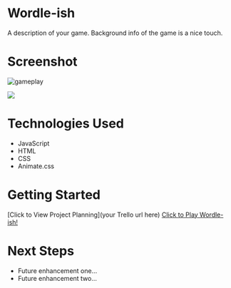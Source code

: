 # Wordle-ish
A description of your game. Background info of the game is a nice touch.

# Screenshot

![gameplay](https://imgur.com/a/KXsjUXv)

<img src="url to your image on imgur">

# Technologies Used

- JavaScript
- HTML
- CSS
- Animate.css

# Getting Started

[Click to View Project Planning](your Trello url here)
[Click to Play Wordle-ish!](https://habieber.github.io/Wordle/)

# Next Steps

- Future enhancement one...
- Future enhancement two... 